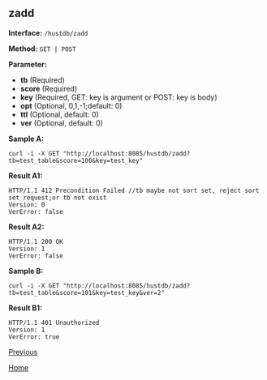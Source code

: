 ## zadd ##

**Interface:** `/hustdb/zadd`

**Method:** `GET | POST`

**Parameter:** 

*  **tb** (Required)  
*  **score** (Required)
*  **key** (Required, GET: key is argument or POST: key is body)   
*  **opt** (Optional, 0,1,-1;default: 0)
*  **ttl** (Optional, default: 0)
*  **ver** (Optional, default: 0)

**Sample A:**

    curl -i -X GET "http://localhost:8085/hustdb/zadd?tb=test_table&score=100&key=test_key"

**Result A1:**

	HTTP/1.1 412 Precondition Failed //tb maybe not sort set, reject sort set request;or tb not exist
	Version: 0
	VerError: false

**Result A2:**

	HTTP/1.1 200 OK
	Version: 1
	VerError: false

**Sample B:**

    curl -i -X GET "http://localhost:8085/hustdb/zadd?tb=test_table&score=101&key=test_key&ver=2"

**Result B1:**

	HTTP/1.1 401 Unauthorized
	Version: 1
	VerError: true

[Previous](../hustdb.md)

[Home](../../../index.md)